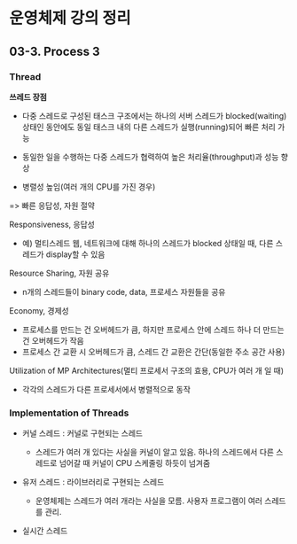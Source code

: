 # 운영체제 강의 정리

## 03-3. Process 3

### Thread

**쓰레드 장점**

- 다중 스레드로 구성된 태스크 구조에서는 하나의 서버 스레드가 blocked(waiting) 상태인 동안에도 동일 태스크 내의 다른 스레드가 실행(running)되어 빠른 처리 가능

- 동일한 일을 수행하는 다중 스레드가 협력하여 높은 처리율(throughput)과 성능 향상

- 병렬성 높임(여러 개의 CPU를 가진 경우)

=> 빠른 응답성, 자원 절약

Responsiveness, 응답성

- 예) 멀티스레드 웹, 네트워크에 대해 하나의 스레드가 blocked 상태일 때, 다른 스레드가 display할 수 있음

Resource Sharing, 자원 공유

- n개의 스레드들이 binary code, data, 프로세스 자원들을 공유

Economy, 경제성

- 프로세스를 만드는 건 오버헤드가 큼, 하지만 프로세스 안에 스레드 하나 더 만드는 건 오버헤드가 작음
- 프로세스 간 교환 시 오버헤드가 큼, 스레드 간 교환은 간단(동일한 주소 공간 사용)

Utilization of MP Architectures(멀티 프로세서 구조의 효용, CPU가 여러 개 일 때)

- 각각의 스레드가 다른 프로세서에서 병렬적으로 동작



### Implementation of Threads

- 커널 스레드 : 커널로 구현되는 스레드
  - 스레드가 여러 개 있다는 사실을 커널이 알고 있음. 하나의 스레드에서 다른 스레드로 넘어갈 때 커널이 CPU 스케줄링 하듯이 넘겨줌
- 유저 스레드 : 라이브러리로 구현되는 스레드
  - 운영체제는 스레드가 여러 개라는 사실을 모름. 사용자 프로그램이 여러 스레드를 관리.

- 실시간 스레드

